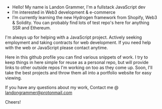 - Hello! My name is Landon Grammer, I'm a fullstack JavaScript dev
- I’m interested in Web3 development & e-commerce
- I’m currently learning the new Hydrogen framework from Shopify, Web3 & Solidity. You can probably find lots of test repo's here for anything SSR and Ethereum.

I'm always up for helping with a JavaScript project. Actively seeking employment and taking contracts for web development. If you need help with the web or JavaScript please contact anytime.
 
Here in this github profile you can find various snippets of work. I try to keep things in here simple for reuse as a personal repo, but will provide links to other outside repos  I'm working on too as they come up. Soon, I'll take the best projects and throw them all into a portfolio website for easy viewing. 
 
 If you have any questions about my work,
 Contact me @ landongrammer@protonmail.com
 
 Cheers!
 
 
 



